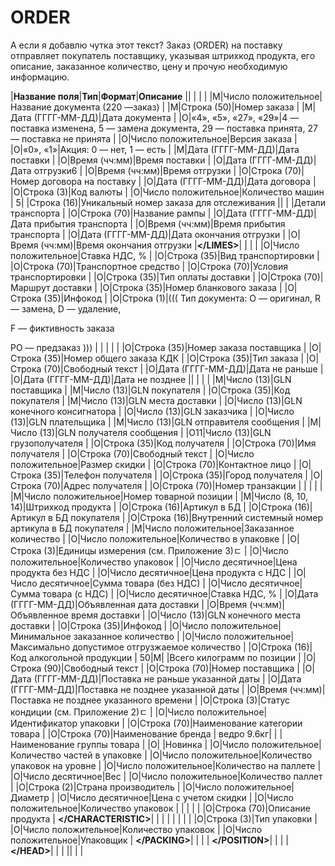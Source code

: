# ORDER

А если я добавлю чутка этот текст? Заказ \(ORDER\) на поставку отправляет покупатель поставщику, указывая штрихкод продукта, его описание, заказанное количество, цену и прочую необходимую информацию.

\|**Название поля**\|**Тип**\|**Формат**\|**Описание** \|\| \| \| \| \|М\|Число положительное\|Название документа \(220 —заказ\) \| \|М\|Строка \(50\)\|Номер заказа \| \|М\|Дата \(ГГГГ-ММ-ДД\)\|Дата документа \| \|О\|«4», «5», «27», «29»\|4 — поставка изменена, 5 — замена документа, 29 — поставка принята, 27 — поставка не принята \| \|O\|Число положительное\|Версия заказа \| \|O\|«0», «1»\|Акция: 0 — нет, 1 — есть \| \|М\|Дата \(ГГГГ-ММ-ДД\)\|Дата поставки \| \|O\|Время \(чч:мм\)\|Время поставки \| \|O\|Дата \(ГГГГ-ММ-ДД\)\|Дата отгрузки6 \| \|O\|Время \(чч:мм\)\|Время отгрузки \| \|O\|Строка \(70\)\|Номер договора на поставку \| \|O\|Дата \(ГГГГ-ММ-ДД\)\|Дата договора \| \|O\|Строка \(3\)\|Код валюты \| \|O\|Число положительное\|Количество машин \| 5\| \|Строка \(16\)\|Уникальный номер заказа для отслеживания \|\| \| \|Детали транспорта \| \|O\|Строка \(70\)\|Название рампы \| \|O\|Дата \(ГГГГ-ММ-ДД\)\|Дата прибытия транспорта \| \|O\|Время \(чч:мм\)\|Время прибытия транспорта \| \|O\|Дата \(ГГГГ-ММ-ДД\)\|Дата окончания отгрузки \| \|O\|Время \(чч:мм\)\|Время окончания отгрузки \|**&lt;/LIMES&gt;**\| \| \| \| \|O\|Число положительное\|Ставка НДС, % \| \|O\|Строка \(35\)\|Вид транспортировки \| \|O\|Строка \(70\)\|Транспортное средство \| \|O\|Строка \(70\)\|Условия транспортировки \| \|O\|Строка \(35\)\|Тип оплаты доставки \| \|O\|Строка \(70\)\|Маршрут доставки \| \|O\|Строка \(35\)\|Номер бланкового заказа \| \|O\|Строка \(35\)\|Инфокод \| \|O\|Строка \(1\)\|\(\(\( Тип документа: O — оригинал, R — замена, D — удаление,

F — фиктивность заказа

PO — предзаказ \)\)\) \| \| \| \| \| \|O\|Строка \(35\)\|Номер заказа поставщика \| \|O\|Строка \(35\)\|Номер общего заказа КДК \| \|O\|Строка \(35\)\|Тип заказа \| \|O\|Строка \(70\)\|Свободный текст \| \|O\|Дата \(ГГГГ-ММ-ДД\)\|Дата не раньше \| \|O\|Дата \(ГГГГ-ММ-ДД\)\|Дата не позднее \|\| \| \| \| \|M\|Число \(13\)\|GLN поставщика \| \|M\|Число \(13\)\|GLN покупателя \| \|O\|Строка \(35\)\|Код покупателя \| \|M\|Число \(13\)\|GLN места доставки \| \|O\|Число \(13\)\|GLN конечного консигнатора \| \|O\|Число \(13\)\|GLN заказчика \| \|O\|Число \(13\)\|GLN плательщика \| \|M\|Число \(13\)\|GLN отправителя сообщения \| \|M\|Число \(13\)\|GLN получателя сообщения \| \|О11\|Число \(13\)\|GLN грузополучателя \| \|O\|Строка \(35\)\|Код получателя \| \|O\|Строка \(70\)\|Имя получателя \| \|O\|Строка \(70\)\|Свободный текст \| \|O\|Число положительное\|Размер скидки \| \|O\|Строка \(70\)\|Контактное лицо \| \|O\|Строка \(35\)\|Телефон получателя \| \|O\|Строка \(35\)\|Город получателя \| \|O\|Строка \(70\)\|Адрес получателя \| \|O\|Строка \(70\)\|Номер транзакции \| \| \| \| \| \|М\|Число положительное\|Номер товарной позиции \| \|M\|Число \(8, 10, 14\)\|Штрихкод продукта \| \|O\|Строка \(16\)\|Артикул в БД \| \|O\|Строка \(16\)\|Артикул в БД покупателя \| \|О\|Строка \(16\)\|Внутренний системный номер артикула в БД покупателя \| \|M\|Число положительное\|Заказанное количество \| \|О\|Число положительное\|Количество в упаковке \| \|О\|Строка \(3\)\|Единицы измерения \(см. Приложение 3\)ﾧ \| \|О\|Число положительное\|Количество упаковок \| \|O\|Число десятичное\|Цена продукта без НДС \| \|O\|Число десятичное\|Цена продукта с НДС \| \|O\|Число десятичное\|Сумма товара \(без НДС\) \| \|О\|Число десятичное\|Сумма товара \(с НДС\) \| \|O\|Число десятичное\|Ставка НДС, % \| \|O\|Дата \(ГГГГ-ММ-ДД\)\|Объявленная дата доставки \| \|O\|Время \(чч:мм\)\|Объявленное время доставки \| \|О\|Число \(13\)\|GLN конечного места доставки \| \|O\|Строка \(35\)\|Инфокод \| \|O\|Число положительное\|Минимальное заказанное количество \| \|O\|Число положительное\|Максимально допустимое отгрузжаемое количество \| \|О\|Строка \(16\)\|Код алкогольной продукции \| 50\|М\| \|Всего килограмм по позиции \| \|O\|Строка \(90\)\|Свободный текст \| \|O\|Строка \(70\)\|Номер поставщика \| \|O\|Дата \(ГГГГ-ММ-ДД\)\|Поставка не раньше указанной даты \| \|O\|Дата \(ГГГГ-ММ-ДД\)\|Поставка не позднее указанной даты \| \|O\|Время \(чч:мм\)\|Поставка не позднее указанного времени \| \|О\|Строка \(3\)\|Статус кондиции \(см. Приложение 2\)ﾧ \| \|O\|Число положительное\|Идентификатор упаковки \| \|O\|Строка \(70\)\|Наименование категории товара \| \|O\|Строка \(70\)\|Наименование бренда \| ведро 9.6кг\| \| \|Наименование группы товара \| \|O\| \|Новинка \| \|O\|Число положительное\|Количество частей в упаковке \| \|O\|Число положительное\|Количество упаковок на уровне \| \|O\|Число положительное\|Количество на паллете \| \|O\|Число десятичное\|Вес \| \|O\|Число положительное\|Количество паллет \| \|О\|Строка \(2\)\|Страна производитель \| \|O\|Число положительное\|Диаметр \| \|O\|Число десятичное\|Цена с учетом скидки \| \|O\|Число положительное\|Количество упаковок \| \| \| \| \| \|О\|Строка \(70\)\|Описание продукта \| **&lt;/CHARACTERISTIC&gt;**\| \| \| \| \| \| \| \| \|O\|Строка \(3\)\|Тип упаковки \| \|O\|Число положительное\|Количество упаковок \| \|O\|Число положительное\|Упаковщик \| **&lt;/PACKING&gt;**\| \| \| \| **&lt;/POSITION&gt;**\| \| \| \| **&lt;/HEAD&gt;**\| \| \| \|\| \| \|

